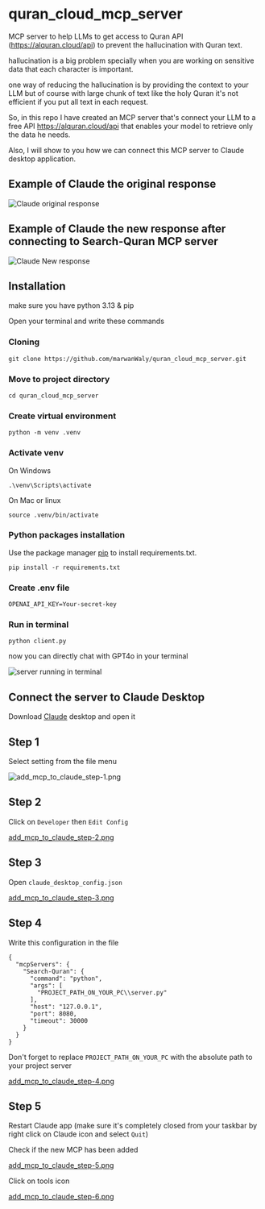 # quran_cloud_mcp_server
MCP server to help LLMs to get access to Quran API (https://alquran.cloud/api) to prevent the hallucination with Quran text.

hallucination is a big problem specially when you are working on sensitive data that each character is important.

one way of reducing the hallucination is by providing the context to your LLM but of course with large chunk of text like the holy Quran it's not efficient if you put all text in each request.

So, in this repo I have created an MCP server that's connect your LLM to a free API https://alquran.cloud/api that enables your model to retrieve only the data he needs.

Also, I will show to you how we can connect this MCP server to Claude desktop application.

## Example of Claude the original response
![Claude original response](https://github.com/marwanWaly/quran_cloud_mcp_server/blob/main/imgs/original_claude_response.png?raw=true)

## Example of Claude the new response after connecting to Search-Quran MCP server 
![Claude New response](https://github.com/marwanWaly/quran_cloud_mcp_server/blob/main/imgs/new_claude_response.png?raw=true)

## Installation
make sure you have python 3.13 & pip

Open your terminal and write these commands

### Cloning
```
git clone https://github.com/marwanWaly/quran_cloud_mcp_server.git
```

### Move to project directory
```
cd quran_cloud_mcp_server
```

### Create virtual environment
```
python -m venv .venv
```

### Activate venv
On Windows
```
.\venv\Scripts\activate
```

On Mac or linux
```
source .venv/bin/activate
```

### Python packages installation
Use the package manager [pip](https://pip.pypa.io/en/stable/) to install requirements.txt.
```
pip install -r requirements.txt
```

### Create .env file
```
OPENAI_API_KEY=Your-secret-key
```

### Run in terminal
```
python client.py
```

now you can directly chat with GPT4o in your terminal

![server running in terminal](https://github.com/marwanWaly/quran_cloud_mcp_server/blob/main/imgs/run_server_in_terminal.PNG)

## Connect the server to Claude Desktop
Download [Claude](https://claude.ai/download) desktop and open it

## Step 1
Select setting from the file menu

![add_mcp_to_claude_step-1.png](https://github.com/marwanWaly/quran_cloud_mcp_server/blob/main/imgs/add_mcp_to_claude_step-1.png)

## Step 2
Click on `Developer` then `Edit Config`

[add_mcp_to_claude_step-2.png](https://github.com/marwanWaly/quran_cloud_mcp_server/blob/main/imgs/add_mcp_to_claude_step-2.png)

## Step 3
Open `claude_desktop_config.json`

[add_mcp_to_claude_step-3.png](https://github.com/marwanWaly/quran_cloud_mcp_server/blob/main/imgs/add_mcp_to_claude_step-3.png)

## Step 4
Write this configuration in the file

```
{
  "mcpServers": {
    "Search-Quran": {
      "command": "python",
      "args": [
        "PROJECT_PATH_ON_YOUR_PC\\server.py"
      ],
      "host": "127.0.0.1",
      "port": 8080,
      "timeout": 30000
    }
  }
}
```

Don't forget to replace `PROJECT_PATH_ON_YOUR_PC` with the absolute path to your project server

[add_mcp_to_claude_step-4.png](https://github.com/marwanWaly/quran_cloud_mcp_server/blob/main/imgs/add_mcp_to_claude_step-4.png)

## Step 5
Restart Claude app (make sure it's completely closed from your taskbar by right click on Claude icon and select `Quit`)

Check if the new MCP has been added

[add_mcp_to_claude_step-5.png](https://github.com/marwanWaly/quran_cloud_mcp_server/blob/main/imgs/add_mcp_to_claude_step-5.png)

Click on tools icon 

[add_mcp_to_claude_step-6.png](https://github.com/marwanWaly/quran_cloud_mcp_server/blob/main/imgs/add_mcp_to_claude_step-6.png)

